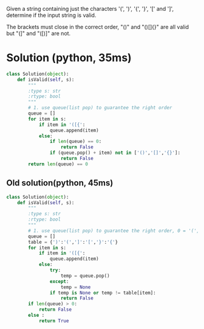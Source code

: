 Given a string containing just the characters '(', ')', '{', '}', '[' and ']', determine if the input string is valid.

The brackets must close in the correct order, "()" and "()[]{}" are all valid but "(]" and "([)]" are not.

# Solution (python, 35ms)
```python
class Solution(object):
    def isValid(self, s):
        """
        :type s: str
        :rtype: bool
        """
        # 1. use queue(list pop) to guarantee the right order
        queue = []
        for item in s:
            if item in '([{':
                queue.append(item)
            else:
                if len(queue) == 0:
                    return False
                if (queue.pop() + item) not in ['()','[]','{}']:
                    return False
        return len(queue) == 0
```

## Old solution(python, 45ms)
```python
class Solution(object):
    def isValid(self, s):
        """
        :type s: str
        :rtype: bool
        """
        # 1. use queue(list pop) to guarantee the right order, 0 = '(', 1 = '[', 2 = '{'
        queue = []
        table = {')':'(',']':'[','}':'{'}
        for item in s:
            if item in '([{':
                queue.append(item)
            else:
                try:
                    temp = queue.pop()
                except:
                    temp = None
                if temp is None or temp != table[item]:
                    return False
        if len(queue) > 0:
            return False
        else :
            return True
```
